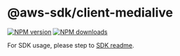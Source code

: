 # @aws-sdk/client-medialive

[![NPM version](https://img.shields.io/npm/v/@aws-sdk/client-medialive/latest.svg)](https://www.npmjs.com/package/@aws-sdk/client-medialive)
[![NPM downloads](https://img.shields.io/npm/dm/@aws-sdk/client-medialive.svg)](https://www.npmjs.com/package/@aws-sdk/client-medialive)

For SDK usage, please step to [SDK readme](https://github.com/aws/aws-sdk-js-v3).
